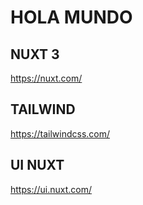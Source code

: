 # HOLA MUNDO

## NUXT 3
https://nuxt.com/

## TAILWIND
https://tailwindcss.com/

## UI NUXT
https://ui.nuxt.com/


